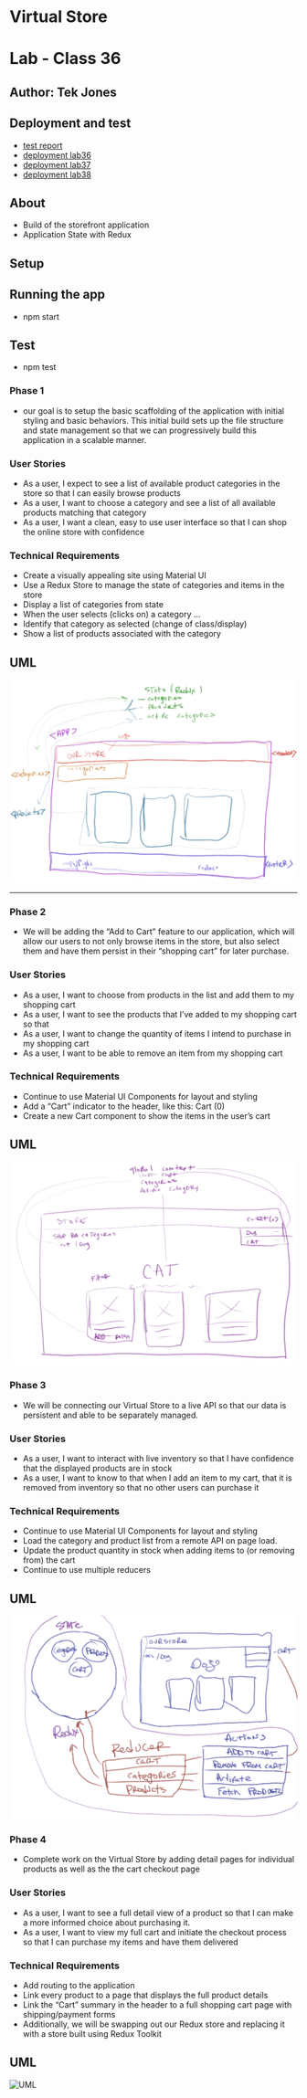 # Virtual Store
# Lab - Class 36


## Author: Tek Jones

## Deployment and test
  * [test report]()
  * [deployment lab36](https://codesandbox.io/s/long-resonance-wtuuk)
  * [deployment lab37](https://codesandbox.io/s/wonderful-nobel-lst0w)
  * [deployment lab38](https://codesandbox.io/s/stoic-wildflower-orzi3)



## About
- Build of the storefront application
- Application State with Redux


## Setup


## Running the app
  * npm start

## Test
* npm test



### Phase 1
- our goal is to setup the basic scaffolding of the application with initial styling and basic behaviors. This initial build sets up the file structure and state management so that we can progressively build this application in a scalable manner.

### User Stories
- As a user, I expect to see a list of available product categories in the store so that I can easily browse products
- As a user, I want to choose a category and see a list of all available products matching that category
- As a user, I want a clean, easy to use user interface so that I can shop the online store with confidence

### Technical Requirements
- Create a visually appealing site using Material UI
- Use a Redux Store to manage the state of categories and items in the store
- Display a list of categories from state
- When the user selects (clicks on) a category …
- Identify that category as selected (change of class/display)
- Show a list of products associated with the category

## UML
![UML](./UML1.png)

---

### Phase 2
- We will be adding the “Add to Cart” feature to our application, which will allow our users to not only browse items in the store, but also select them and have them persist in their “shopping cart” for later purchase.

### User Stories
- As a user, I want to choose from products in the list and add them to my shopping cart
- As a user, I want to see the products that I’ve added to my shopping cart so that
- As a user, I want to change the quantity of items I intend to purchase in my shopping cart
- As a user, I want to be able to remove an item from my shopping cart

### Technical Requirements
- Continue to use Material UI Components for layout and styling
- Add a “Cart” indicator to the header, like this: Cart (0)
- Create a new Cart component to show the items in the user’s cart

## UML

![UML](./UML2.png)

### Phase 3
- We will be connecting our Virtual Store to a live API so that our data is persistent and able to be separately managed.

### User Stories
- As a user, I want to interact with live inventory so that I have confidence that the displayed products are in stock
- As a user, I want to know to that when I add an item to my cart, that it is removed from inventory so that no other users can purchase it
### Technical Requirements
- Continue to use Material UI Components for layout and styling
- Load the category and product list from a remote API on page load.
- Update the product quantity in stock when adding items to (or removing from) the cart
- Continue to use multiple reducers

## UML

![UML](./UML3.png)

### Phase 4
- Complete work on the Virtual Store by adding detail pages for individual products as well as the the cart checkout page

### User Stories
- As a user, I want to see a full detail view of a product so that I can make a more informed choice about purchasing it.
- As a user, I want to view my full cart and initiate the checkout process so that I can purchase my items and have them delivered


### Technical Requirements
- Add routing to the application
- Link every product to a page that displays the full product details
- Link the “Cart” summary in the header to a full shopping cart page with shipping/payment forms
- Additionally, we will be swapping out our Redux store and replacing it with a store built using Redux Toolkit

## UML

![UML]()

